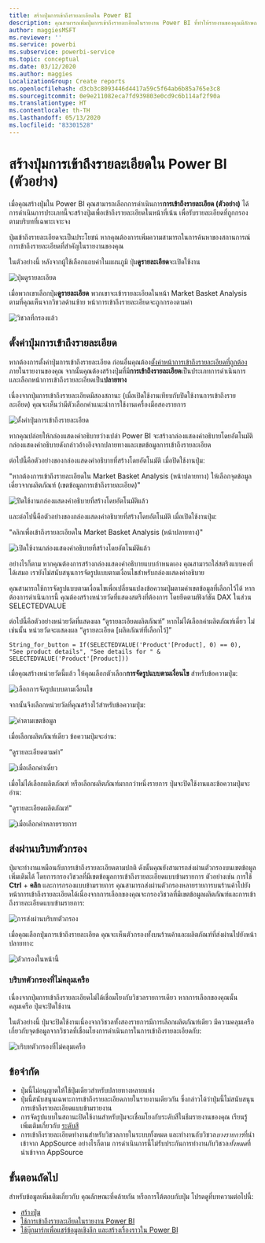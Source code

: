 ```yaml
---
title: สร้างปุ่มการเข้าถึงรายละเอียดใน Power BI
description: คุณสามารถเพิ่มปุ่มการเข้าถึงรายละเอียดในรายงาน Power BI ที่ทำให้รายงานของคุณมีลักษณะเหมือนแอป และเพิ่มการมีส่วนร่วมกับผู้ใช้ในเชิงลึกมากขึ้น
author: maggiesMSFT
ms.reviewer: ''
ms.service: powerbi
ms.subservice: powerbi-service
ms.topic: conceptual
ms.date: 03/12/2020
ms.author: maggies
LocalizationGroup: Create reports
ms.openlocfilehash: d3cb3c8093446d4417a59c5f64ab6b85a765e3c8
ms.sourcegitcommit: 0e9e211082eca7fd939803e0cd9c6b114af2f90a
ms.translationtype: HT
ms.contentlocale: th-TH
ms.lasthandoff: 05/13/2020
ms.locfileid: "83301528"
---
```

# <a name="create-a-drill-through-button-in-power-bi-preview"></a>สร้างปุ่มการเข้าถึงรายละเอียดใน Power BI (ตัวอย่าง)

เมื่อคุณสร้างปุ่มใน Power BI คุณสามารถเลือกการดำเนินการ**การเข้าถึงรายละเอียด (ตัวอย่าง)** ได้ การดำเนินการประเภทนี้จะสร้างปุ่มเพื่อเข้าถึงรายละเอียดในหน้าที่เน้น เพื่อรับรายละเอียดที่ถูกกรองตามบริบทที่เฉพาะเจาะจง

ปุ่มเข้าถึงรายละเอียดจะเป็นประโยชน์ หากคุณต้องการเพิ่มความสามารถในการค้นหาของสถานการณ์การเข้าถึงรายละเอียดที่สำคัญในรายงานของคุณ

ในตัวอย่างนี้ หลังจากผู้ใช้เลือกแถบคำในแผนภูมิ ปุ่ม**ดูรายละเอียด**จะเปิดใช้งาน

![ปุ่มดูรายละเอียด](media/desktop-drill-through-buttons/power-bi-drill-through-visual-button.png)

เมื่อพวกเขาเลือกปุ่ม**ดูรายละเอียด** พวกเขาจะเข้ารายละเอียดในหน้า Market Basket Analysis ตามที่คุณเห็นจากวิชวลด้านซ้าย หน้าการเข้าถึงรายละเอียดจะถูกกรองตามคำ

![วิชวลที่กรองแล้ว](media/desktop-drill-through-buttons/power-bi-drill-through-destination.png)

## <a name="set-up-a-drill-through-button"></a>ตั้งค่าปุ่มการเข้าถึงรายละเอียด

หากต้องการตั้งค่าปุ่มการเข้าถึงรายละเอียด ก่อนอื่นคุณต้อง[ตั้งค่าหน้าการเข้าถึงรายละเอียดที่ถูกต้อง](desktop-drillthrough.md)ภายในรายงานของคุณ จากนั้นคุณต้องสร้างปุ่มที่มี**การเข้าถึงรายละเอียด**เป็นประเภทการดำเนินการ และเลือกหน้าการเข้าถึงรายละเอียดเป็น**ปลายทาง**

เนื่องจากปุ่มการเข้าถึงรายละเอียดมีสองสถานะ (เมื่อเปิดใช้งานเทียบกับปิดใช้งานการเข้าถึงรายละเอียด) คุณจะเห็นว่ามีตัวเลือกคำแนะนำการใช้งานเครื่องมือสองรายการ

![ตั้งค่าปุ่มการเข้าถึงรายละเอียด](media/desktop-drill-through-buttons/power-bi-create-drill-through-button.png)

หากคุณปล่อยให้กล่องแสดงคำอธิบายว่างเปล่า Power BI จะสร้างกล่องแสดงคำอธิบายโดยอัตโนมัติ กล่องแสดงคำอธิบายดังกล่าวอ้างอิงจากปลายทางและเขตข้อมูลการเข้าถึงรายละเอียด

ต่อไปนี้คือตัวอย่างของกล่องแสดงคำอธิบายที่สร้างโดยอัตโนมัติ เมื่อปิดใช้งานปุ่ม:

"หากต้องการเข้าถึงรายละเอียดใน Market Basket Analysis (หน้าปลายทาง) ให้เลือกจุดข้อมูลเดี่ยวจากผลิตภัณฑ์ (เขตข้อมูลการเข้าถึงรายละเอียด)"

![ปิดใช้งานกล่องแสดงคำอธิบายที่สร้างโดยอัตโนมัติแล้ว](media/desktop-drill-through-buttons/power-bi-drill-through-tooltip-disabled.png)

และต่อไปนี้คือตัวอย่างของกล่องแสดงคำอธิบายที่สร้างโดยอัตโนมัติ เมื่อเปิดใช้งานปุ่ม:

"คลิกเพื่อเข้าถึงรายละเอียดใน Market Basket Analysis (หน้าปลายทาง)"

![เปิดใช้งานกล่องแสดงคำอธิบายที่สร้างโดยอัตโนมัติแล้ว](media/desktop-drill-through-buttons/power-bi-drill-through-visual-button.png)

อย่างไรก็ตาม หากคุณต้องการสร้างกล่องแสดงคำอธิบายแบบกำหนดเอง คุณสามารถใส่สตริงแบบคงที่ได้เสมอ เรายังไม่สนับสนุนการจัดรูปแบบตามเงื่อนไขสำหรับกล่องแสดงคำอธิบาย

คุณสามารถใช้การจัดรูปแบบตามเงื่อนไขเพื่อเปลี่ยนแปลงข้อความปุ่มตามค่าเขตข้อมูลที่เลือกไว้ได้ หากต้องการดำเนินการนี้ คุณต้องสร้างหน่วยวัดที่แสดงสตริงที่ต้องการ โดยยึดตามฟังก์ชัน DAX ในส่วน SELECTEDVALUE

ต่อไปนี้คือตัวอย่างหน่วยวัดที่แสดงผล “ดูรายละเอียดผลิตภัณฑ์” หากไม่ได้เลือกค่าผลิตภัณฑ์เดี่ยว ไม่เช่นนั้น หน่วยวัดจะแสดงผล “ดูรายละเอียด [ผลิตภัณฑ์ที่เลือกไว้]”

```
String_for_button = If(SELECTEDVALUE('Product'[Product], 0) == 0), "See product details", "See details for " & SELECTEDVALUE('Product'[Product]))
```

เมื่อคุณสร้างหน่วยวัดนี้แล้ว ให้คุณเลือกตัวเลือก**การจัดรูปแบบตามเงื่อนไข** สำหรับข้อความปุ่ม:

![เลือกการจัดรูปแบบตามเงื่อนไข](media/desktop-drill-through-buttons/power-bi-button-conditional-tooltip.png)

จากนั้นจึงเลือกหน่วยวัดที่คุณสร้างไว้สำหรับข้อความปุ่ม:

![ค่าตามเขตข้อมูล](media/desktop-drill-through-buttons/power-bi-conditional-measure.png)

เมื่อเลือกผลิตภัณฑ์เดียว ข้อความปุ่มจะอ่าน:

“ดูรายละเอียดตามคำ”

![เมื่อเลือกค่าเดี่ยว](media/desktop-drill-through-buttons/power-bi-conditional-button-text.png)

เมื่อไม่ได้เลือกผลิตภัณฑ์ หรือเลือกผลิตภัณฑ์มากกว่าหนึ่งรายการ ปุ่มจะปิดใช้งานและข้อความปุ่มจะอ่าน:

"ดูรายละเอียดผลิตภัณฑ์"

![เมื่อเลือกค่าหลายรายการ](media/desktop-drill-through-buttons/power-bi-button-conditional-text-2.png)

## <a name="pass-filter-context"></a>ส่งผ่านบริบทตัวกรอง

ปุ่มจะทำงานเหมือนกับการเข้าถึงรายละเอียดตามปกติ ดังนั้นคุณยังสามารถส่งผ่านตัวกรองบนเขตข้อมูลเพิ่มเติมได้ โดยการกรองวิชวลที่มีเขตข้อมูลการเข้าถึงรายละเอียดแบบข้ามรายการ ตัวอย่างเช่น การใช้ **Ctrl** + **คลิก** และการกรองแบบข้ามรายการ คุณสามารถส่งผ่านตัวกรองหลายรายการบนร้านค้าไปยังหน้าการเข้าถึงรายละเอียดได้เนื่องจากการเลือกของคุณจะกรองวิชวลที่มีเขตข้อมูลผลิตภัณฑ์และการเข้าถึงรายละเอียดแบบข้ามรายการ:

![การส่งผ่านบริบทตัวกรอง](media/desktop-drill-through-buttons/power-bi-cross-filter-drill-through-button.png)

เมื่อคุณเลือกปุ่มการเข้าถึงรายละเอียด คุณจะเห็นตัวกรองทั้งบนร้านค้าและผลิตภัณฑ์ที่ส่งผ่านไปยังหน้าปลายทาง:

![ตัวกรองในหน้านี้](media/desktop-drill-through-buttons/power-bi-button-filters-passed-through.png)

### <a name="ambiguous-filter-context"></a>บริบทตัวกรองที่ไม่คลุมเครือ

เนื่องจากปุ่มการเข้าถึงรายละเอียดไม่ได้เชื่อมโยงกับวิชวลรายการเดียว หากการเลือกของคุณนั้นคลุมเครือ ปุ่มจะปิดใช้งาน

ในตัวอย่างนี้ ปุ่มจะปิดใช้งานเนื่องจากวิชวลทั้งสองรายการมีการเลือกผลิตภัณฑ์เดียว มีความคลุมเครือเกี่ยวกับจุดข้อมูลจากวิชวลที่เชื่อมโยงการดำเนินการในการเข้าถึงรายละเอียดกับ:

![บริบทตัวกรองที่ไม่คลุมเครือ](media/desktop-drill-through-buttons/power-bi-button-disabled-ambiguity.png)

## <a name="limitations"></a>ข้อจำกัด

- ปุ่มนี้ไม่อนุญาตให้ใช้ปุ่มเดียวสำหรับปลายทางหลายแห่ง
- ปุ่มนี้สนับสนุนเฉพาะการเข้าถึงรายละเอียดภายในรายงานเดียวกัน ซึ่งกล่าวได้ว่าปุ่มนี้ไม่สนับสนุนการเข้าถึงรายละเอียดแบบข้ามรายงาน
- การจัดรูปแบบในสถานะปิดใช้งานสำหรับปุ่มจะเชื่อมโยงกับระดับสีในธีมรายงานของคุณ เรียนรู้เพิ่มเติมเกี่ยวกับ [ระดับสี](desktop-report-themes.md#setting-structural-colors)
- การเข้าถึงรายละเอียดทำงานสำหรับวิชวลภายในระบบทั้งหมด และทำงานกับวิชวล*บางรายการ*ที่นำเข้าจาก AppSource อย่างไรก็ตาม การดำเนินการนี้ไม่รับประกันการทำงานกับวิชวล*ทั้งหมด*ที่นำเข้าจาก AppSource

## <a name="next-steps"></a>ขั้นตอนถัดไป
สำหรับข้อมูลเพิ่มเติมเกี่ยวกับ คุณลักษณะที่คล้ายกัน หรือการโต้ตอบกับปุ่ม โปรดดูที่บทความต่อไปนี้:

* [สร้างปุ่ม](desktop-buttons.md)
* [ใช้การเข้าถึงรายละเอียดในรายงาน Power BI](desktop-drillthrough.md)
* [ใช้บุ๊กมาร์กเพื่อแชร์ข้อมูลเชิงลึก และสร้างเรื่องราวใน Power BI](desktop-bookmarks.md)

